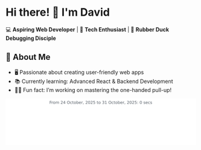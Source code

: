 # Hi there! 👋 I'm David
💻 **Aspiring Web Developer** | 🚀 **Tech Enthusiast** | 🦆 **Rubber Duck Debugging Disciple**

## 🌟 About Me
- 🖥️ Passionate about creating user-friendly web apps
- 📚 Currently learning: Advanced React & Backend Development
- 🏋️‍♂️ Fun fact: I’m working on mastering the one-handed pull-up!

<img
  src="https://github.com/DavidFPR/DavidFPR/blob/main/images/stat.svg"
  alt="DavidFPR WakaTime Activity"
/>


<!---
DavidFPR/DavidFPR is a ✨ special ✨ repository because its `README.md` (this file) appears on your GitHub profile.
You can click the Preview link to take a look at your changes.
--->
